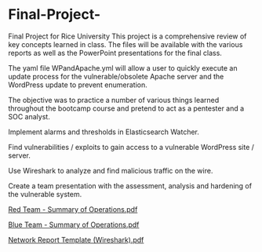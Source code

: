# Final-Project-
Final Project for Rice University
This project is a comprehensive review of key concepts learned in class. The files will be available with the various reports as well as the PowerPoint presentations for the final class.

The yaml file WPandApache.yml will allow a user to quickly execute an update process for the vulnerable/obsolete Apache server and the WordPress update to prevent enumeration.

The objective was to practice a number of various things learned throughout the bootcamp course and pretend to act as a pentester and a SOC analyst.

Implement alarms and thresholds in Elasticsearch Watcher.

Find vulnerabilities / exploits to gain access to a vulnerable WordPress site / server.

Use Wireshark to analyze and find malicious traffic on the wire.

Create a team presentation with the assessment, analysis and hardening of the vulnerable system.

[Red Team - Summary of Operations.pdf](https://github.com/cybergurl95/Final-Project-/files/8636940/Red.Team.-.Summary.of.Operations.pdf)

[Blue Team - Summary of Operations.pdf](https://github.com/cybergurl95/Final-Project-/files/8643661/Blue.Team.-.Summary.of.Operations.pdf)

[Network Report Template (Wireshark).pdf](https://github.com/cybergurl95/Final-Project-/files/8644487/Network.Report.Template.Wireshark.pdf)

